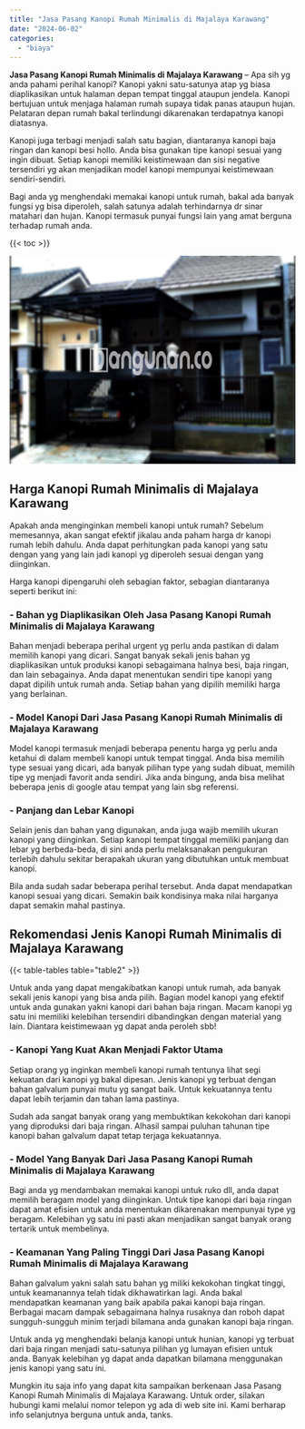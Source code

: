 ```yaml
---
title: "Jasa Pasang Kanopi Rumah Minimalis di Majalaya Karawang"
date: "2024-06-02"
categories: 
  - "biaya"
---
```


**Jasa Pasang Kanopi Rumah Minimalis di Majalaya Karawang** – Apa sih yg anda pahami perihal kanopi? Kanopi yakni satu-satunya atap yg biasa diaplikasikan untuk halaman depan tempat tinggal ataupun jendela. Kanopi bertujuan untuk menjaga halaman rumah supaya tidak panas ataupun hujan. Pelataran depan rumah bakal terlindungi dikarenakan terdapatnya kanopi diatasnya.

Kanopi juga terbagi menjadi salah satu bagian, diantaranya kanopi baja ringan dan kanopi besi hollo. Anda bisa gunakan tipe kanopi sesuai yang ingin dibuat. Setiap kanopi memiliki keistimewaan dan sisi negative tersendiri yg akan menjadikan model kanopi mempunyai keistimewaan sendiri-sendiri.

Bagi anda yg menghendaki memakai kanopi untuk rumah, bakal ada banyak fungsi yg bisa diperoleh, salah satunya adalah terhindarnya dr sinar matahari dan hujan. Kanopi termasuk punyai fungsi lain yang amat berguna terhadap rumah anda.

{{< toc >}}

![Jasa Pasang Kanopi Rumah Minimalis di Majalaya Karawang](/images/harga-kanopi-minimalis-50.png)

## Harga Kanopi Rumah Minimalis di Majalaya Karawang

Apakah anda menginginkan membeli kanopi untuk rumah? Sebelum memesannya, akan sangat efektif jikalau anda paham harga dr kanopi rumah lebih dahulu. Anda dapat perhitungkan pada kanopi yang satu dengan yang yang lain jadi kanopi yg diperoleh sesuai dengan yang diinginkan.

Harga kanopi dipengaruhi oleh sebagian faktor, sebagian diantaranya seperti berikut ini:

### \- Bahan yg Diaplikasikan Oleh Jasa Pasang Kanopi Rumah Minimalis di Majalaya Karawang

Bahan menjadi beberapa perihal urgent yg perlu anda pastikan di dalam memilih kanopi yang dicari. Sangat banyak sekali jenis bahan yg diaplikasikan untuk produksi kanopi sebagaimana halnya besi, baja ringan, dan lain sebagainya. Anda dapat menentukan sendiri tipe kanopi yang dapat dipilih untuk rumah anda. Setiap bahan yang dipilih memiliki harga yang berlainan.

### \- Model Kanopi Dari Jasa Pasang Kanopi Rumah Minimalis di Majalaya Karawang

Model kanopi termasuk menjadi beberapa penentu harga yg perlu anda ketahui di dalam membeli kanopi untuk tempat tinggal. Anda bisa memilih type sesuai yang dicari, ada banyak pilihan type yang sudah dibuat, memilih tipe yg menjadi favorit anda sendiri. Jika anda bingung, anda bisa melihat beberapa jenis di google atau tempat yang lain sbg referensi.

### \- Panjang dan Lebar Kanopi

Selain jenis dan bahan yang digunakan, anda juga wajib memilih ukuran kanopi yang diinginkan. Setiap kanopi tempat tinggal memiliki panjang dan lebar yg berbeda-beda, di sini anda perlu melaksanakan pengukuran terlebih dahulu sekitar berapakah ukuran yang dibutuhkan untuk membuat kanopi.

Bila anda sudah sadar beberapa perihal tersebut. Anda dapat mendapatkan kanopi sesuai yang dicari. Semakin baik kondisinya maka nilai harganya dapat semakin mahal pastinya.

## Rekomendasi Jenis Kanopi Rumah Minimalis di Majalaya Karawang

{{< table-tables table="table2" >}}

Untuk anda yang dapat mengakibatkan kanopi untuk rumah, ada banyak sekali jenis kanopi yang bisa anda pilih. Bagian model kanopi yang efektif untuk anda gunakan yakni kanopi dari bahan baja ringan. Macam kanopi yg satu ini memiliki kelebihan tersendiri dibandingkan dengan material yang lain. Diantara keistimewaan yg dapat anda peroleh sbb!

### \- Kanopi Yang Kuat Akan Menjadi Faktor Utama

Setiap orang yg inginkan membeli kanopi rumah tentunya lihat segi kekuatan dari kanopi yg bakal dipesan. Jenis kanopi yg terbuat dengan bahan galvalum punyai mutu yg sangat baik. Untuk kekuatannya tentu dapat lebih terjamin dan tahan lama pastinya.

Sudah ada sangat banyak orang yang membuktikan kekokohan dari kanopi yang diproduksi dari baja ringan. Alhasil sampai puluhan tahunan tipe kanopi bahan galvalum dapat tetap terjaga kekuatannya.

### \- Model Yang Banyak Dari Jasa Pasang Kanopi Rumah Minimalis di Majalaya Karawang

Bagi anda yg mendambakan memakai kanopi untuk ruko dll, anda dapat memilih beragam model yang diinginkan. Untuk tipe kanopi dari baja ringan dapat amat efisien untuk anda menentukan dikarenakan mempunyai type yg beragam. Kelebihan yg satu ini pasti akan menjadikan sangat banyak orang tertarik untuk membelinya.

### \- Keamanan Yang Paling Tinggi Dari Jasa Pasang Kanopi Rumah Minimalis di Majalaya Karawang

Bahan galvalum yakni salah satu bahan yg miliki kekokohan tingkat tinggi, untuk keamanannya telah tidak dikhawatirkan lagi. Anda bakal mendapatkan keamanan yang baik apabila pakai kanopi baja ringan. Berbagai macam dampak sebagaimana halnya rusaknya dan roboh dapat sungguh-sungguh minim terjadi bilamana anda gunakan kanopi baja ringan.

Untuk anda yg menghendaki belanja kanopi untuk hunian, kanopi yg terbuat dari baja ringan menjadi satu-satunya pilihan yg lumayan efisien untuk anda. Banyak kelebihan yg dapat anda dapatkan bilamana menggunakan jenis kanopi yang satu ini.

Mungkin itu saja info yang dapat kita sampaikan berkenaan Jasa Pasang Kanopi Rumah Minimalis di Majalaya Karawang. Untuk order, silakan hubungi kami melalui nomor telepon yg ada di web site ini. Kami berharap info selanjutnya berguna untuk anda, tanks.
